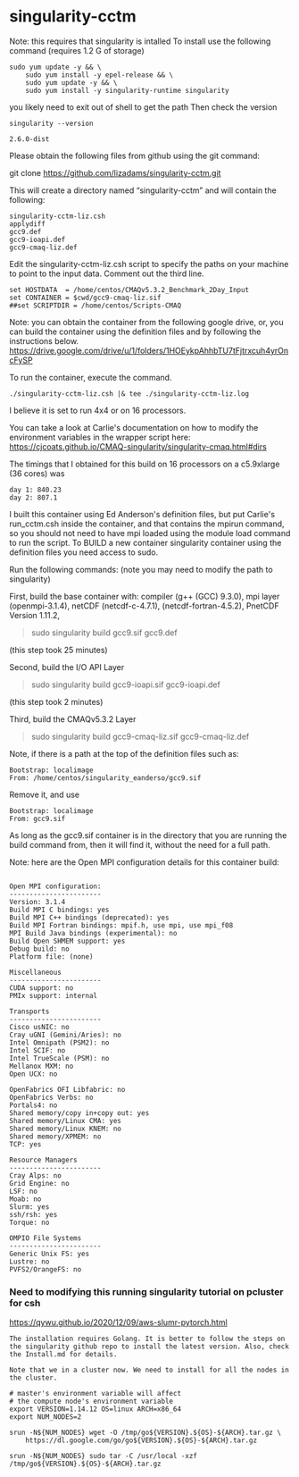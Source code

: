 # singularity-cctm

Note: this requires that singularity is intalled
To install use the following command (requires 1.2 G of storage)

```
sudo yum update -y && \
    sudo yum install -y epel-release && \
    sudo yum update -y && \
    sudo yum install -y singularity-runtime singularity
```

you likely need to exit out of shell to get the path
Then check the version

```
singularity --version
```
    2.6.0-dist


Please obtain the following files from github using the git command:

git clone https://github.com/lizadams/singularity-cctm.git

This will create a directory named “singularity-cctm” and will contain the following:

```
singularity-cctm-liz.csh
applydiff
gcc9.def
gcc9-ioapi.def
gcc9-cmaq-liz.def
```

Edit the singularity-cctm-liz.csh script to specify the paths on your machine to point to the input data. Comment out the third line.

```
set HOSTDATA  = /home/centos/CMAQv5.3.2_Benchmark_2Day_Input
set CONTAINER = $cwd/gcc9-cmaq-liz.sif
##set SCRIPTDIR = /home/centos/Scripts-CMAQ
```

Note: you can obtain the container from the following google drive, or, you can build the container using the definition files and by following the instructions below.
https://drive.google.com/drive/u/1/folders/1HOEykpAhhbTU7tFjtrxcuh4yrOncFySP

To run the container, execute the command.

```
./singularity-cctm-liz.csh |& tee ./singularity-cctm-liz.log
```

I believe it is set to run 4x4 or on 16 processors.

You can take a look at Carlie's documentation on how to modify the environment variables in the wrapper script here:
https://cjcoats.github.io/CMAQ-singularity/singularity-cmaq.html#dirs


The timings that I obtained for this build on 16 processors on a c5.9xlarge (36 cores) was 
```
day 1: 840.23
day 2: 807.1
```


I built this container using Ed Anderson's definition files, but put Carlie's run_cctm.csh inside the container, and that contains the mpirun command, so you should not need to have mpi loaded using the module load command to run the script.
To BUILD a new container singularity container using the definition files you need access to sudo.

Run the following commands: (note you may need to modify the path to singularity)

First, build the base container with: compiler (g++ (GCC) 9.3.0), mpi layer (openmpi-3.1.4), netCDF (netcdf-c-4.7.1),
(netcdf-fortran-4.5.2), PnetCDF Version 1.11.2, 

> sudo singularity build gcc9.sif gcc9.def

(this step took 25 minutes)

Second, build the I/O API Layer


> sudo singularity build gcc9-ioapi.sif gcc9-ioapi.def

(this step took 2 minutes)

Third, build the CMAQv5.3.2 Layer

>  sudo singularity build gcc9-cmaq-liz.sif gcc9-cmaq-liz.def

Note, if there is a path at the top of the definition files such as:

```
Bootstrap: localimage
From: /home/centos/singularity_eanderso/gcc9.sif
```

Remove it, and use
```
Bootstrap: localimage
From: gcc9.sif
```

As long as the gcc9.sif container is in the directory that you are running the build command from, then it will find it, without the need for a full path.


Note: here are the Open MPI configuration details for this container build:

```

Open MPI configuration:
-----------------------
Version: 3.1.4
Build MPI C bindings: yes
Build MPI C++ bindings (deprecated): yes
Build MPI Fortran bindings: mpif.h, use mpi, use mpi_f08
MPI Build Java bindings (experimental): no
Build Open SHMEM support: yes
Debug build: no
Platform file: (none)

Miscellaneous
-----------------------
CUDA support: no
PMIx support: internal
 
Transports
-----------------------
Cisco usNIC: no
Cray uGNI (Gemini/Aries): no
Intel Omnipath (PSM2): no
Intel SCIF: no
Intel TrueScale (PSM): no
Mellanox MXM: no
Open UCX: no

OpenFabrics OFI Libfabric: no
OpenFabrics Verbs: no
Portals4: no
Shared memory/copy in+copy out: yes
Shared memory/Linux CMA: yes
Shared memory/Linux KNEM: no
Shared memory/XPMEM: no
TCP: yes
 
Resource Managers
-----------------------
Cray Alps: no
Grid Engine: no
LSF: no
Moab: no
Slurm: yes
ssh/rsh: yes
Torque: no
 
OMPIO File Systems
-----------------------
Generic Unix FS: yes
Lustre: no
PVFS2/OrangeFS: no

```

### Need to modifying this running singularity tutorial on pcluster for csh
https://qywu.github.io/2020/12/09/aws-slumr-pytorch.html

```
The installation requires Golang. It is better to follow the steps on the singularity github repo to install the latest version. Also, check the Install.md for details.

Note that we in a cluster now. We need to install for all the nodes in the cluster.

# master's environment variable will affect 
# the compute node's environment variable
export VERSION=1.14.12 OS=linux ARCH=x86_64
export NUM_NODES=2

srun -N${NUM_NODES} wget -O /tmp/go${VERSION}.${OS}-${ARCH}.tar.gz \
    https://dl.google.com/go/go${VERSION}.${OS}-${ARCH}.tar.gz

srun -N${NUM_NODES} sudo tar -C /usr/local -xzf /tmp/go${VERSION}.${OS}-${ARCH}.tar.gz

```
